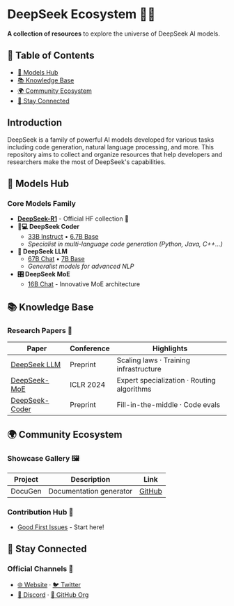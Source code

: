 # DeepSeek Ecosystem 🌌✨

**A collection of resources** to explore the universe of DeepSeek AI models.

## 🌟 Table of Contents

- [🚀 Models Hub](#-models-hub)
- [📚 Knowledge Base](#-knowledge-base)
- [🌍 Community Ecosystem](#-community-ecosystem)
- [📢 Stay Connected](#-stay-connected)

## Introduction

DeepSeek is a family of powerful AI models developed for various tasks including code generation, natural language processing, and more. This repository aims to collect and organize resources that help developers and researchers make the most of DeepSeek's capabilities.

## 🚀 Models Hub

### Core Models Family

- **[DeepSeek-R1](https://huggingface.co/collections/deepseek-ai/deepseek-r1-678e1e131c0169c0bc89728d)** - Official HF collection 🤗
- **🧑💻 DeepSeek Coder**
  - [33B Instruct](https://huggingface.co/deepseek-ai/deepseek-coder-33b-instruct) • [6.7B Base](https://huggingface.co/deepseek-ai/deepseek-coder-6.7b-base)
  - _Specialist in multi-language code generation (Python, Java, C++...)_
- **🧠 DeepSeek LLM**
  - [67B Chat](https://huggingface.co/deepseek-ai/deepseek-llm-67b-chat) • [7B Base](https://huggingface.co/deepseek-ai/deepseek-llm-7b-base)
  - _Generalist models for advanced NLP_
- **🎛️ DeepSeek MoE**
  - [16B Chat](https://huggingface.co/deepseek-ai/deepseek-moe-16b-chat) - Innovative MoE architecture

## 📚 Knowledge Base

### Research Papers 📄

| Paper                                              | Conference | Highlights                                 |
| -------------------------------------------------- | ---------- | ------------------------------------------ |
| [DeepSeek LLM](https://arxiv.org/abs/2401.02954)   | Preprint   | Scaling laws · Training infrastructure     |
| [DeepSeek-MoE](https://arxiv.org/abs/2401.12246)   | ICLR 2024  | Expert specialization · Routing algorithms |
| [DeepSeek-Coder](https://arxiv.org/abs/2401.14196) | Preprint   | Fill-in-the-middle · Code evals            |

## 🌍 Community Ecosystem

### Showcase Gallery 🖼️

| Project | Description             | Link                                                 |
| ------- | ----------------------- | ---------------------------------------------------- |
| DocuGen | Documentation generator | [GitHub](https://github.com/iamkaranvalecha/DocuGen) |

### Contribution Hub 🤝

- [Good First Issues](https://github.com/remimoul/DeepSeek-list/issues) - Start here!

## 📢 Stay Connected

### Official Channels 📡

- [🌐 Website](https://deepseek.ai) · [🐦 Twitter](https://twitter.com/deepseek_ai)
- [💬 Discord](https://discord.gg/deepseek) · [👾 GitHub Org](https://github.com/deepseek-ai)
